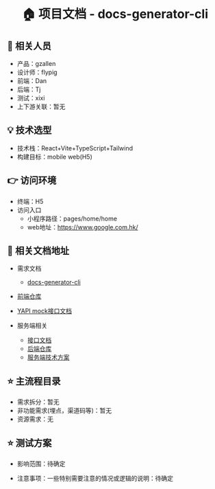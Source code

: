 <h1 align="center">🏠 项目文档 - docs-generator-cli </h1>

## 👤 相关人员
* 产品：gzallen
* 设计师：flypig
* 前端：Dan
* 后端：Tj
* 测试：xixi
* 上下游关联：暂无


## 💡 技术选型
* 技术栈：React+Vite+TypeScript+Tailwind
* 构建目标：mobile web(H5)


## 👉 访问环境
* 终端：H5
* 访问入口
    - 小程序路径：pages/home/home
    - web地址：https://www.google.com.hk/


  
## 📃 相关文档地址

* 需求文档
    - [docs-generator-cli](https://github.com/cderek/docs-generator-cli/blob/master/DOC.md)

* [前端仓库](https://github.com/cderek/docs-generator-cli)
* [YAPI mock接口文档](https://www.google.com.hk/)
* 服务端相关
    - [接口文档](https://www.google.com.hk/)
    - [后端仓库](https://www.google.com.hk/)
    - [服务端技术方案](https://www.google.com.hk/)

## ⭐️ 主流程目录

* 需求拆分：暂无
* 非功能需求(埋点，渠道码等)：暂无
* 资源需求：无


## ⭐️ 测试方案

* 影响范围：待确定

* 注意事项：一些特别需要注意的情况或逻辑的说明：待确定

